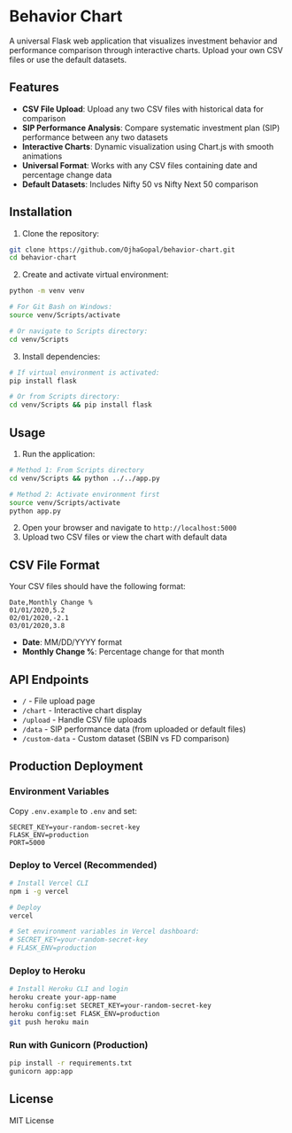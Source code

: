 # Behavior Chart

A universal Flask web application that visualizes investment behavior and performance comparison through interactive charts. Upload your own CSV files or use the default datasets.

## Features

- **CSV File Upload**: Upload any two CSV files with historical data for comparison
- **SIP Performance Analysis**: Compare systematic investment plan (SIP) performance between any two datasets
- **Interactive Charts**: Dynamic visualization using Chart.js with smooth animations
- **Universal Format**: Works with any CSV files containing date and percentage change data
- **Default Datasets**: Includes Nifty 50 vs Nifty Next 50 comparison

## Installation

1. Clone the repository:
```bash
git clone https://github.com/OjhaGopal/behavior-chart.git
cd behavior-chart
```

2. Create and activate virtual environment:
```bash
python -m venv venv

# For Git Bash on Windows:
source venv/Scripts/activate

# Or navigate to Scripts directory:
cd venv/Scripts
```

3. Install dependencies:
```bash
# If virtual environment is activated:
pip install flask

# Or from Scripts directory:
cd venv/Scripts && pip install flask
```

## Usage

1. Run the application:
```bash
# Method 1: From Scripts directory
cd venv/Scripts && python ../../app.py

# Method 2: Activate environment first
source venv/Scripts/activate
python app.py
```

2. Open your browser and navigate to `http://localhost:5000`
3. Upload two CSV files or view the chart with default data

## CSV File Format

Your CSV files should have the following format:
```
Date,Monthly Change %
01/01/2020,5.2
02/01/2020,-2.1
03/01/2020,3.8
```

- **Date**: MM/DD/YYYY format
- **Monthly Change %**: Percentage change for that month

## API Endpoints

- `/` - File upload page
- `/chart` - Interactive chart display
- `/upload` - Handle CSV file uploads
- `/data` - SIP performance data (from uploaded or default files)
- `/custom-data` - Custom dataset (SBIN vs FD comparison)

## Production Deployment

### Environment Variables
Copy `.env.example` to `.env` and set:
```
SECRET_KEY=your-random-secret-key
FLASK_ENV=production
PORT=5000
```

### Deploy to Vercel (Recommended)
```bash
# Install Vercel CLI
npm i -g vercel

# Deploy
vercel

# Set environment variables in Vercel dashboard:
# SECRET_KEY=your-random-secret-key
# FLASK_ENV=production
```

### Deploy to Heroku
```bash
# Install Heroku CLI and login
heroku create your-app-name
heroku config:set SECRET_KEY=your-random-secret-key
heroku config:set FLASK_ENV=production
git push heroku main
```

### Run with Gunicorn (Production)
```bash
pip install -r requirements.txt
gunicorn app:app
```

## License

MIT License